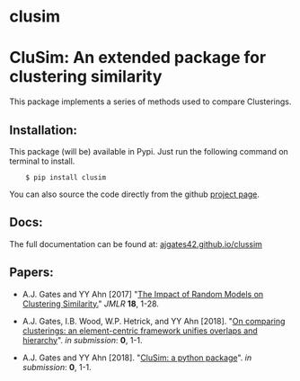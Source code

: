 # clusim

CluSim: An extended package for clustering similarity
=======================================================

This package implements a series of methods used to compare Clusterings.

Installation:
-------------

This package (will be) available in Pypi. Just run the following command on terminal to install.

```
    $ pip install clusim
```

You can also source the code directly from the github [project page](https://github.com/ajgates42/clusim).

Docs:
-------

The full documentation can be found at: [ajgates42.github.io/clussim](https://ajgates42.github.io/clusim)

Papers:
---------

- A.J. Gates and YY Ahn [2017] "[The Impact of Random Models on Clustering Similarity.](http://jmlr.org/papers/volume18/17-039/17-039.pdf)" *JMLR* **18**, 1-28.

- A.J. Gates, I.B. Wood, W.P. Hetrick, and YY Ahn [2018]. "[On comparing clusterings: an element-centric framework unifies overlaps and hierarchy]()". *in submission*: **0**, 1-1.

- A.J. Gates and YY Ahn [2018]. "[CluSim: a python package]()". *in submission*: **0**, 1-1.


